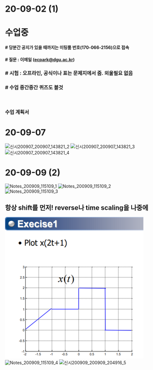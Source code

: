 # 20-09-02 (1)

# 수업중

#### # 당분간 공지가 있을 때까지는 미팅룸 번호(170-066-2156)으로 접속

#### # 질문 : 이메일 (ecpark@dgu.ac.kr)

### # 시험 : 오프라인, 공식이나 표는 문제지에서 줌. 외울필요 없음

### # 수업 중간중간 퀴즈도 볼것

<br>

### 수업 계획서

# 20-09-07
![신시200907_200907_143821_2](https://user-images.githubusercontent.com/48379869/92352388-efa07180-f118-11ea-85b9-d0073eb732f4.jpg)
![신시200907_200907_143821_3](https://user-images.githubusercontent.com/48379869/92352392-f16a3500-f118-11ea-8fdf-21ca1bac42d1.jpg)
![신시200907_200907_143821_4](https://user-images.githubusercontent.com/48379869/92352409-fdee8d80-f118-11ea-8686-67e90dfb30cf.jpg)

# 20-09-09 (2)
![Notes_200909_115109_1](https://user-images.githubusercontent.com/48379869/92592531-ad269280-f2da-11ea-92df-e3a1a6a2f095.jpg)
![Notes_200909_115109_2](https://user-images.githubusercontent.com/48379869/92592538-aef05600-f2da-11ea-9bd9-f722882b9cab.jpg)
![Notes_200909_115109_3](https://user-images.githubusercontent.com/48379869/92592540-af88ec80-f2da-11ea-9530-f43a79018244.jpg)
## 항상 shift를 먼저! reverse나 time scaling을 나중에
![](2020-09-09-20-57-32.png)
![Notes_200909_115109_4](https://user-images.githubusercontent.com/48379869/92592541-b0218300-f2da-11ea-8001-c8c87402fad8.jpg)
![신시200909_200909_204916_5](https://user-images.githubusercontent.com/48379869/92595101-ca5d6000-f2de-11ea-92bb-ee067ce25c5d.jpg)
